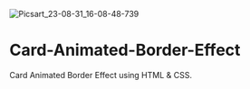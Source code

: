 ![Picsart_23-08-31_16-08-48-739](https://github.com/creatoraashu/Card-Animated-Border-Effect/assets/130897584/8c86e6d0-c726-4adb-a6b5-90f660232aec)
# Card-Animated-Border-Effect
Card Animated Border Effect using HTML &amp; CSS.
